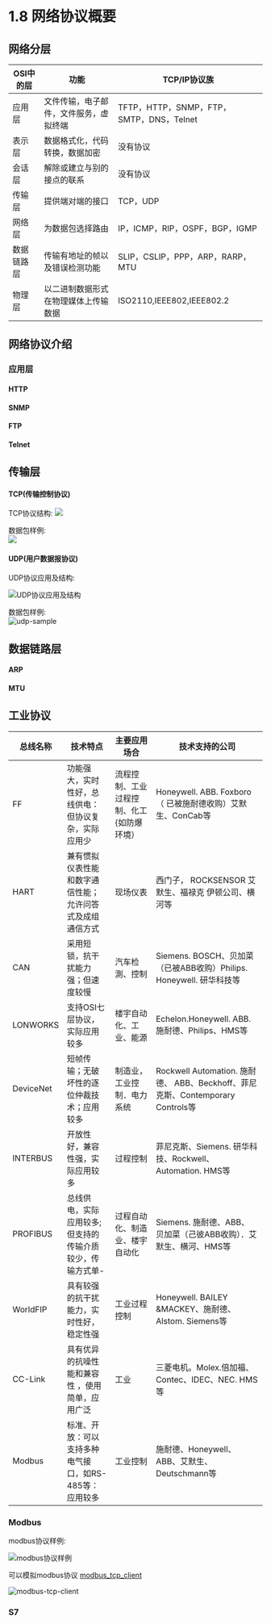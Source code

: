 # 1.8 网络协议概要
## 网络分层  

| OSI中的层 | 功能 | TCP/IP协议族 |
| -------- | --- | ----------- |
| 应用层 | 文件传输，电子邮件，文件服务，虚拟终端 | TFTP，HTTP，SNMP，FTP，SMTP，DNS，Telnet | 
| 表示层 | 数据格式化，代码转换，数据加密 | 没有协议 | 
| 会话层 | 解除或建立与别的接点的联系 | 没有协议 | 
| 传输层 | 提供端对端的接口 | TCP，UDP |
| 网络层 | 为数据包选择路由 | IP，ICMP，RIP，OSPF，BGP，IGMP | 
| 数据链路层 | 传输有地址的帧以及错误检测功能 | SLIP，CSLIP，PPP，ARP，RARP，MTU | 
| 物理层 | 以二进制数据形式在物理媒体上传输数据 | ISO2110,IEEE802,IEEE802.2 | 

## 网络协议介绍  
### 应用层  
#### HTTP 
#### SNMP 
#### FTP 
#### Telnet 

## 传输层
#### TCP(传输控制协议)   

TCP协议结构: 
![](../../res/images/tcp-struct.png) 

数据包样例:  
![](../../res/images/tcp-sample.png)  

#### UDP(用户数据报协议)   

UDP协议应用及结构:  

![UDP协议应用及结构](../../res/images/udp-struct.png)

数据包样例:  
![udp-sample](../../res/images/udp-sample.png)  



## 数据链路层
#### ARP 

#### MTU 

## 工业协议 

| 总线名称 | 技术特点 | 主要应用场合 | 技术支持的公司 | 
| ------- | ------- | --------- | ---------- | 
| FF | 功能强大，实时性好，总线供电：但协议复杂，实际应用少 | 流程控制、工业过程控制、化工{如防爆环境） | Honeywell. ABB. Foxboro（ 已被施耐德收购）艾默生、ConCab等| 
| HART | 兼有惯拟仪表性能和数字通信性能；允许问答式及成组通信方式 | 现场仪表 | 西门子， ROCKSENSOR 艾默生、福禄克 伊顿公司、横河等 | 
| CAN | 采用短锁，抗干扰能力强；但速度较慢 | 汽车检測、控制 | Siemens. BOSCH、贝加菜（已被ABB收购）Philips. Honeywell. 研华科技等 | 
| LONWORKS | 支持OSI七层协议，实际应用较多 | 楼宇自动化、工业、能源 | Echelon.Honeywell. ABB. 施耐德、Philips、HMS等 | 
| DeviceNet | 短帧传输；无破坏性的逐位仲裁技术；应用较多 | 制造业，工业控制．电力系统  | Rockwell Automation. 施耐德、 ABB、Beckhoff、菲尼克斯、Contemporary Controls等 | 
| INTERBUS | 开放性好，兼容性强，实际应用较多 | 过程控制  | 菲尼克斯、Siemens. 研华科技、Rockwell、Automation. HMS等 | 
| PROFIBUS | 总线供电，实际应用较多;但支持的传输介质较少，传输方式单- | 过程自动化、制造业、楼宇自动化 | Siemens. 施耐德、ABB、 贝加菜（己彼ABB收购）．艾默生、横河、HMS等 | 
| WorldFIP | 具有较强的抗干扰能力，实时性好，稳定性强 | 工业过程控制  | Honeywell. BAILEY &MACKEY、施耐德、Alstom. Siemens等 | 
| CC-Link | 具有优异的抗噪性能和兼容性 ，使用简单，应用广泛 | 工业 | 三菱电机。Molex.倍加福、 Contec、IDEC、NEC. HMS等 | 
| Modbus | 标准、开放：可以支持多种电气接口，如RS-485等：应用较多 |  工业控制 | 施耐德、Honeywell、ABB、艾默生、Deutschmann等 | 

### Modbus  

modbus协议样例: 

![modbus协议样例](../../res/images/modbus-sample.png)  

可以模拟modbus协议  [modbus_tcp_client](res/files/Modbus_tcp_client.zip)  

![modbus-tcp-client](../../res/images/modbus-tcp-client.png)  


### S7  

